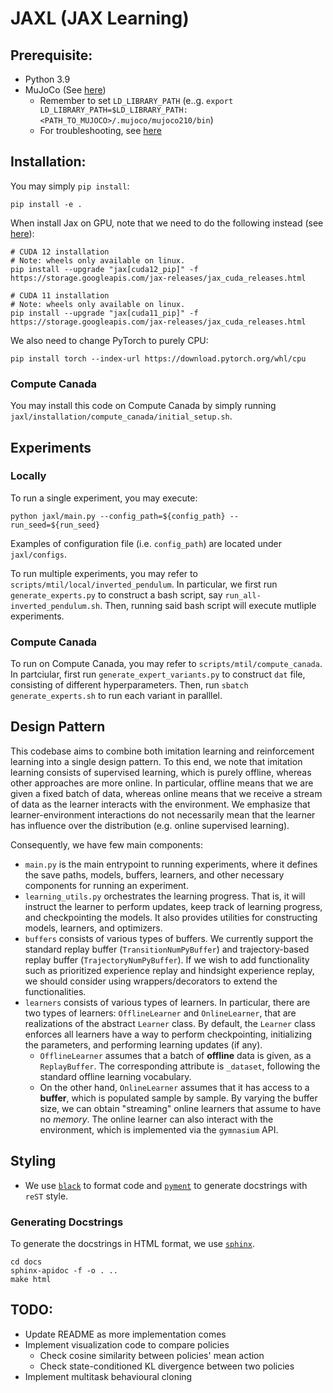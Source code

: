 # JAXL (JAX Learning)
## Prerequisite:
- Python 3.9
- MuJoCo (See [here](https://github.com/openai/mujoco-py#install-mujoco))
  - Remember to set `LD_LIBRARY_PATH` (e..g. `export LD_LIBRARY_PATH=$LD_LIBRARY_PATH:<PATH_TO_MUJOCO>/.mujoco/mujoco210/bin`)
  - For troubleshooting, see [here](https://github.com/openai/mujoco-py#ubuntu-installtion-troubleshooting)

## Installation:
You may simply `pip install`:
```
pip install -e .
```

When install Jax on GPU, note that we need to do the following instead (see [here](https://github.com/google/jax#installation)):
```
# CUDA 12 installation
# Note: wheels only available on linux.
pip install --upgrade "jax[cuda12_pip]" -f https://storage.googleapis.com/jax-releases/jax_cuda_releases.html

# CUDA 11 installation
# Note: wheels only available on linux.
pip install --upgrade "jax[cuda11_pip]" -f https://storage.googleapis.com/jax-releases/jax_cuda_releases.html
```
We also need to change PyTorch to purely CPU:
```
pip install torch --index-url https://download.pytorch.org/whl/cpu
```

### Compute Canada
You may install this code on Compute Canada by simply running `jaxl/installation/compute_canada/initial_setup.sh`.

## Experiments
### Locally
To run a single experiment, you may execute:
```
python jaxl/main.py --config_path=${config_path} --run_seed=${run_seed}
```
Examples of configuration file (i.e. `config_path`) are located under `jaxl/configs`.

To run multiple experiments, you may refer to `scripts/mtil/local/inverted_pendulum`.
In particular, we first run `generate_experts.py` to construct a bash script, say `run_all-inverted_pendulum.sh`.
Then, running said bash script will execute mutliple experiments.

### Compute Canada
To run on Compute Canada, you may refer to `scripts/mtil/compute_canada`.
In partciular, first run `generate_expert_variants.py` to construct `dat` file, consisting of different hyperparameters.
Then, run `sbatch generate_experts.sh` to run each variant in paralllel.

## Design Pattern
This codebase aims to combine both imitation learning and reinforcement learning into a single design pattern.
To this end, we note that imitation learning consists of supervised learning, which is purely offline, whereas other approaches are more online.
In particular, offline means that we are given a fixed batch of data, whereas online means that we receive a stream of data as the learner interacts with the environment.
We emphasize that learner-environment interactions do not necessarily mean that the learner has influence over the distribution (e.g. online supervised learning).

Consequently, we have few main components:
- `main.py` is the main entrypoint to running experiments, where it defines the save paths, models, buffers, learners, and other necessary components for running an experiment.
- `learning_utils.py` orchestrates the learning progress.
That is, it will instruct the learner to perform updates, keep track of learning progress, and checkpointing the models.
It also provides utilities for constructing models, learners, and optimizers.
- `buffers` consists of various types of buffers.
We currently support the standard replay buffer (`TransitionNumPyBuffer`) and trajectory-based replay buffer (`TrajectoryNumPyBuffer`).
If we wish to add functionality such as prioritized experience replay and hindsight experience replay, we should consider using wrappers/decorators to extend the functionalities.
- `learners` consists of various types of learners.
In particular, there are two types of learners: `OfflineLearner` and `OnlineLearner`, that are realizations of the abstract `Learner` class.
By default, the `Learner` class enforces all learners have a way to perform checkpointing, initializing the parameters, and performing learning updates (if any).
  - `OfflineLearner` assumes that a batch of **offline** data is given, as a `ReplayBuffer`.
  The corresponding attribute is `_dataset`, following the standard offline learning vocabulary.
  - On the other hand, `OnlineLearner` assumes that it has access to a **buffer**, which is populated sample by sample.
  By varying the buffer size, we can obtain "streaming" online learners that assume to have no *memory*.
  The online learner can also interact with the environment, which is implemented via the `gymnasium` API.


## Styling
- We use [`black`](https://github.com/psf/black/blob/main/README.md) to format code and [`pyment`](https://github.com/dadadel/pyment/blob/master/README.rst) to generate docstrings with `reST` style.

### Generating Docstrings
To generate the docstrings in HTML format, we use [`sphinx`](https://github.com/sphinx-doc/sphinx).
```
cd docs
sphinx-apidoc -f -o . ..
make html​
```

## TODO:
- Update README as more implementation comes
- Implement visualization code to compare policies
  - Check cosine similarity between policies' mean action
  - Check state-conditioned KL divergence between two policies
- Implement multitask behavioural cloning
